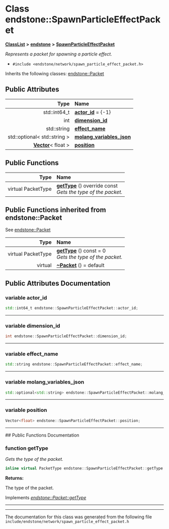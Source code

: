 

# Class endstone::SpawnParticleEffectPacket



[**ClassList**](annotated.md) **>** [**endstone**](namespaceendstone.md) **>** [**SpawnParticleEffectPacket**](classendstone_1_1SpawnParticleEffectPacket.md)



_Represents a packet for spawning a particle effect._ 

* `#include <endstone/network/spawn_particle_effect_packet.h>`



Inherits the following classes: [endstone::Packet](classendstone_1_1Packet.md)






















## Public Attributes

| Type | Name |
| ---: | :--- |
|  std::int64\_t | [**actor\_id**](#variable-actor_id)   = {-1}<br> |
|  int | [**dimension\_id**](#variable-dimension_id)  <br> |
|  std::string | [**effect\_name**](#variable-effect_name)  <br> |
|  std::optional&lt; std::string &gt; | [**molang\_variables\_json**](#variable-molang_variables_json)  <br> |
|  [**Vector**](classendstone_1_1Vector.md)&lt; float &gt; | [**position**](#variable-position)  <br> |
































## Public Functions

| Type | Name |
| ---: | :--- |
| virtual PacketType | [**getType**](#function-gettype) () override const<br>_Gets the type of the packet._  |


## Public Functions inherited from endstone::Packet

See [endstone::Packet](classendstone_1_1Packet.md)

| Type | Name |
| ---: | :--- |
| virtual PacketType | [**getType**](classendstone_1_1Packet.md#function-gettype) () const = 0<br>_Gets the type of the packet._  |
| virtual  | [**~Packet**](classendstone_1_1Packet.md#function-packet) () = default<br> |






















































## Public Attributes Documentation




### variable actor\_id 

```C++
std::int64_t endstone::SpawnParticleEffectPacket::actor_id;
```




<hr>



### variable dimension\_id 

```C++
int endstone::SpawnParticleEffectPacket::dimension_id;
```




<hr>



### variable effect\_name 

```C++
std::string endstone::SpawnParticleEffectPacket::effect_name;
```




<hr>



### variable molang\_variables\_json 

```C++
std::optional<std::string> endstone::SpawnParticleEffectPacket::molang_variables_json;
```




<hr>



### variable position 

```C++
Vector<float> endstone::SpawnParticleEffectPacket::position;
```




<hr>
## Public Functions Documentation




### function getType 

_Gets the type of the packet._ 
```C++
inline virtual PacketType endstone::SpawnParticleEffectPacket::getType () override const
```





**Returns:**

The type of the packet. 





        
Implements [*endstone::Packet::getType*](classendstone_1_1Packet.md#function-gettype)


<hr>

------------------------------
The documentation for this class was generated from the following file `include/endstone/network/spawn_particle_effect_packet.h`

